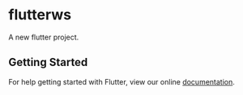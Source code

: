 # flutterws

A new flutter project.

## Getting Started

For help getting started with Flutter, view our online
[documentation](http://flutter.io/).
